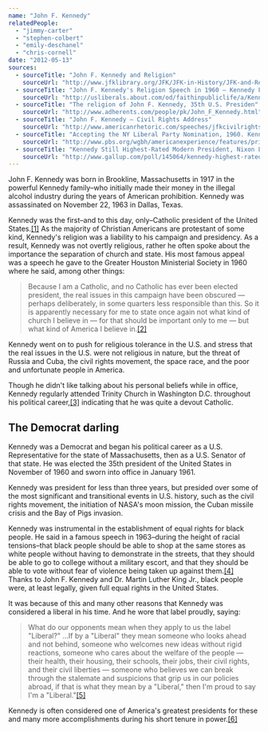 ```yaml
---
name: "John F. Kennedy"
relatedPeople:
  - "jimmy-carter"
  - "stephen-colbert"
  - "emily-deschanel"
  - "chris-cornell"
date: "2012-05-13"
sources:
  - sourceTitle: "John F. Kennedy and Religion"
    sourceUrl: "http://www.jfklibrary.org/JFK/JFK-in-History/JFK-and-Religion.aspx"
  - sourceTitle: "John F. Kennedy's Religion Speech in 1960 – Kennedy Famed Religious Tolerance Speech"
    sourceUrl: "http://usliberals.about.com/od/faithinpubliclife/a/KennedyReligion.htm"
  - sourceTitle: "The religion of John F. Kennedy, 35th U.S. Presiden"
    sourceUrl: "http://www.adherents.com/people/pk/John_F_Kennedy.html"
  - sourceTitle: "John F. Kennedy – Civil Rights Address"
    sourceUrl: "http://www.americanrhetoric.com/speeches/jfkcivilrights.htm"
  - sourceTitle: "Accepting the NY Liberal Party Nomination, 1960. Kennedy. WGBH American Experience"
    sourceUrl: "http://www.pbs.org/wgbh/americanexperience/features/primary-resources/jfk-nyliberal/"
  - sourceTitle: "Kennedy Still Highest-Rated Modern President, Nixon Lowest"
    sourceUrl: "http://www.gallup.com/poll/145064/kennedy-highest-rated-modern-president-nixon-lowest.aspx"
---
```


John F. Kennedy was born in Brookline, Massachusetts in 1917 in the powerful Kennedy family–who initially made their money in the illegal alcohol industry during the years of American prohibition. Kennedy was assassinated on November 22, 1963 in Dallas, Texas.

Kennedy was the first–and to this day, only–Catholic president of the United States.<a class="source-citation" href="#http://www.jfklibrary.org/JFK/JFK-in-History/JFK-and-Religion.aspx" title="John F. Kennedy and Religion">[1]</a> As the majority of Christian Americans are protestant of some kind, Kennedy's religion was a liability to his campaign and presidency. As a result, Kennedy was not overtly religious, rather he often spoke about the importance the separation of church and state. His most famous appeal was a speech he gave to the Greater Houston Ministerial Society in 1960 where he said, among other things:

>Because I am a Catholic, and no Catholic has ever been elected president, the real issues in this campaign have been obscured — perhaps deliberately, in some quarters less responsible than this. So it is apparently necessary for me to state once again not what kind of church I believe in — for that should be important only to me — but what kind of America I believe in.<a class="source-citation" href="#http://usliberals.about.com/od/faithinpubliclife/a/KennedyReligion.htm" title="John F. Kennedy&apos;s Religion Speech in 1960 – Kennedy Famed Religious Tolerance Speech">[2]</a>

Kennedy went on to push for religious tolerance in the U.S. and stress that the real issues in the U.S. were not religious in nature, but the threat of Russia and Cuba, the civil rights movement, the space race, and the poor and unfortunate people in America.

Though he didn't like talking about his personal beliefs while in office, Kennedy regularly attended Trinity Church in Washington D.C. throughout his political career,<a class="source-citation" href="#http://www.adherents.com/people/pk/John_F_Kennedy.html" title="The religion of John F. Kennedy, 35th U.S. Presiden">[3]</a> indicating that he was quite a devout Catholic.


## The Democrat darling

Kennedy was a Democrat and began his political career as a U.S. Representative for the state of Massachusetts, then as a U.S. Senator of that state. He was elected the 35th president of the United States in November of 1960 and sworn into office in January 1961.

Kennedy was president for less than three years, but presided over some of the most significant and transitional events in U.S. history, such as the civil rights movement, the initiation of NASA's moon mission, the Cuban missile crisis and the Bay of Pigs invasion.

Kennedy was instrumental in the establishment of equal rights for black people. He said in a famous speech in 1963–during the height of racial tensions–that black people should be able to shop at the same stores as white people without having to demonstrate in the streets, that they should be able to go to college without a military escort, and that they should be able to vote without fear of violence being taken up against them.<a class="source-citation" href="#http://www.americanrhetoric.com/speeches/jfkcivilrights.htm" title="John F. Kennedy – Civil Rights Address">[4]</a> Thanks to John F. Kennedy and Dr. Martin Luther King Jr., black people were, at least legally, given full equal rights in the United States.

It was because of this and many other reasons that Kennedy was considered a liberal in his time. And he wore that label proudly, saying:

>What do our opponents mean when they apply to us the label "Liberal?" …If by a "Liberal" they mean someone who looks ahead and not behind, someone who welcomes new ideas without rigid reactions, someone who cares about the welfare of the people — their health, their housing, their schools, their jobs, their civil rights, and their civil liberties — someone who believes we can break through the stalemate and suspicions that grip us in our policies abroad, if that is what they mean by a "Liberal," then I'm proud to say I'm a "Liberal."<a class="source-citation" href="#http://www.pbs.org/wgbh/americanexperience/features/primary-resources/jfk-nyliberal/" title="Accepting the NY Liberal Party Nomination, 1960. Kennedy. WGBH American Experience">[5]</a>

Kennedy is often considered one of America's greatest presidents for these and many more accomplishments during his short tenure in power.<a class="source-citation" href="#http://www.gallup.com/poll/145064/kennedy-highest-rated-modern-president-nixon-lowest.aspx" title="Kennedy Still Highest-Rated Modern President, Nixon Lowest">[6]</a>